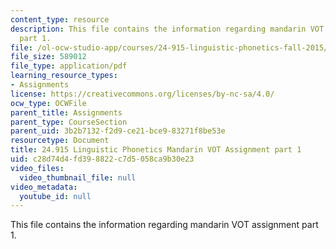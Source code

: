 ```yaml
---
content_type: resource
description: This file contains the information regarding mandarin VOT assignment
  part 1.
file: /ol-ocw-studio-app/courses/24-915-linguistic-phonetics-fall-2015/c28d74d4fd398822c7d5058ca9b30e23_MIT24_915F15_Assignment2_1.pdf
file_size: 589012
file_type: application/pdf
learning_resource_types:
- Assignments
license: https://creativecommons.org/licenses/by-nc-sa/4.0/
ocw_type: OCWFile
parent_title: Assignments
parent_type: CourseSection
parent_uid: 3b2b7132-f2d9-ce21-bce9-83271f8be53e
resourcetype: Document
title: 24.915 Linguistic Phonetics Mandarin VOT Assignment part 1
uid: c28d74d4-fd39-8822-c7d5-058ca9b30e23
video_files:
  video_thumbnail_file: null
video_metadata:
  youtube_id: null
---
```

This file contains the information regarding mandarin VOT assignment part 1.
